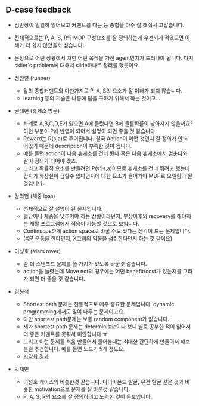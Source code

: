 ## D-case feedback

+ 김반장이 일일히 읽어보고 커멘트를 다는 등 종합을 아주 잘 해줘서 고맙습니다.
+ 전체적으로는 P, A, S, R의 MDP 구성요소를 잘 정의하는게 우선되게 적었으면 이해가 더 쉽지 않았을까 싶습니다.
+ 문장으로 어떤 상황에서 처한 어떤 목적을 가진 agent인지가 드러나야 됩니다. 마치 skiier's problem에 대해서 slide하나로 정리를 했듯이요.

+ 정원렬 (runner)
    + 앞의 종합커멘트와 마찬가지로 P, A, S의 요소가 잘 이해가 되지 않습니다.
    + learning 등의 기술은 나중에 답을 구하기 위해서 하는 것이고...
+ 권태현 (휴게소 방문)
    + 차례로 A,B,C,D,E가 있으면 A에 들렀다면 B에 들를확률이 낮아지지 않을까요? 이런 부분이 P에 반영이 되어서 설명이 되면 좋을 것 같습니다.
    + Reward는 R(s,a)로 주어집니다. 결국 Action이 어떤 것인지 잘 정의가 안 되어있기 때문에 description이 부족한 것이 됩니다.
    + 예를 들면 action이 다음 휴게소를 건너 뛴다 혹은 다음 휴게소에서 멈춘다와 같이 정의가 되어야 겠죠.
    + 그리고 확률적 요소를 만들려면 P(s'|s,a)이므로 휴게소를 건너 뛰려고 했는데 갑자기 화장실이 급할수 있다던지에 대한 요소가 들어가야 MDP로 모델링이 될 것입니다.
+ 강의현 (체중 loss)
    + 전체적으로 잘 설명이 된 문제입니다.
    + 혈당이나 체중을 낮추어야 하는 상황이라던지, 부상이후의 recovery를 해야하는 재활 프로그램에서 적용이 가능할 것으로 보입니다.
    + Continuous하게 action space로 바꿀 수도 있다는 생각이 드는 문제입니다.
    + (X분 운동을 한다던지, X그램의 약물을 섭취한다던지 하는 것 같이요)
+ 이성호 (Mars rover)
    + 좀 더 스탠포드 문제를 풀 가치가 있도록 바꾼것 같습니다. 
    + action을 늘렸는데 Move not의 경우에는 어떤 benefit/cost가 있는지를 고려가 되면 더 좋을 것 같습니다.
+ 김봉석
    + Shortest path 문제는 전통적으로 매우 중요한 문제입니다. dynamic programming에서도 많이 다루는 문제이고요.
    + 다만 shortest path문제는 보통 random component가 없습니다.
    + 제가 shortest path 문제는 deterministic이다 보니 별로 공부한 적이 없어서 더 좋은 커멘트를 못줘서 미안합니다 ㅠ
    + 그리고 이런 문제를 처음 만들어서 풀어볼때는 최대한 간단하게 만들어서 해보는걸 추천합니다. 예를 들면 노드가 5개 정도요.
    + [시각화 결과](https://github.com/bongseokkim/Project/tree/main/%EA%B0%95%ED%99%94%ED%95%99%EC%8A%B5%EC%9D%84%20%EC%9D%B4%EC%9A%A9%ED%95%9C%20%EC%B5%9C%EC%A0%81%EA%B2%BD%EB%A1%9C%20%EC%B0%BE%EA%B8%B0) 
+ 박재민
    + 이성호 케이스와 비슷한것 같습니다. 다이아몬드 발굴, 유전 발굴 같은 것과 비슷한 motivation으로 문제를 잘 바꾼것 같습니다.
    + P, A, S, R의 요소를 잘 정의하려고 노력한 것이 돋보입니다.
